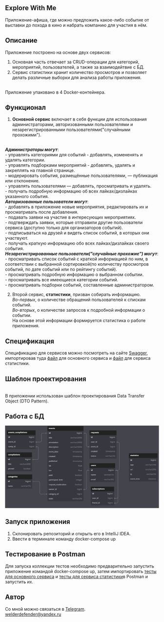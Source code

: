 ## Explore With Me
Приложение-афиша, где можно предложить какое-либо событие от выставки до похода в кино и набрать компанию для участия в нём.

## Описание
Приложение построено на основе двух сервисов:
1. Основная часть отвечает за CRUD-операции для категорий, мероприятий, пользователей, а также за взаимодейтвие с БД.
2. Сервис статистики хранит количество просмотров и позволяет делать различные выборки для анализа работы приложения.

<br>Приложение упаковано в 4 Docker-контейнера.

## Функционал

1. **Основной сервис** включает в себя функции для использования администраторами, авторизованными 
пользователями и незарегистрированными пользователями("случайными прохожими").

<br> *__Администраторы могут__*:
<br>- управлять категориями для событий - добавлять, измененять и удалять категории.
<br>- управлять подборками мероприятий - добавлять, удалять и закреплять на главной странице.
<br>- модерировать события, размещённые пользователями, — публикация или отклонение.
<br>- управлять пользователями — добавлять, просматривать и удалять.
<br>- получать подробную информацию об всех лайках/дизлайках указанного события.
<br> **_Авторизованные пользователи могут_**:
<br>- добавлять в приложение новые мероприятия, редактировать их и просматривать после добавления.
<br>- подавать заявки на участие в интересующих мероприятиях.
<br>- подтверждать заявки, которые отправили другие пользователи сервиса (доступно только для 
организаторов событий).
<br>- подписываться на друзей и видеть список событий, в которых они участвуют.
<br>- получать краткую информацию обо всех лайках/дизлайках своего события.
<br> **_Незарегистрированные пользователи("случайные прохожие") могут_**:
<br>- просматривать список событий с краткой информацией по ним, в соответствии с выбранной 
сортировкой(по количеству просмотров событий, по дате событий или по рейтингу событий).
<br>- просматривать подробную информацию о выбранном событии.
<br>- просматривать все имеющиеся категории событий.
<br>- просматривать подборки событий, составленные администратором.


2. Второй сервис, **статистики**, призван собирать информацию. 
<br> _Во-первых_, о количестве обращений 
пользователей к спискам событий.
<br> _Во-вторых_, о количестве запросов к подробной информации 
о событии. 
<br> На основе этой информации формируется статистика о работе приложения.

## Спецификация

Спецификацию для сервисов можно посмотреть на сайте [Swagger](https://editor-next.swagger.io/), 
импортировав туда [файл](https://github.com/welderdefender/explore-with-me/blob/main/postman-and-api-specs/ewm-main-service-api.json) для основного сервиса 
и [файл](https://github.com/welderdefender/explore-with-me/blob/main/postman-and-api-specs/ewm-stats-service-api.json) для сервиса статистики.

## Шаблон проектирования

<br> В приложении использован шаблон проектирования Data Transfer Object (DTO Pattern).

## Работа с БД
![This is an image](er-diagram.png)

## Запуск приложения
1. Склонировать репозиторий и открыть его в IntelliJ IDEA.
2. Ввести в терминале команду docker-compose up

## Тестирование в Postman
Для запуска коллекции тестов необходимо предварительно запустить приложение командой docker-compose up, затем импортировать [тесты для основного сервиса](https://github.com/welderdefender/explore-with-me/blob/main/postman-and-api-specs/ewm-main-service.json) и [тесты для сервиса статистики](https://github.com/welderdefender/explore-with-me/blob/main/postman-and-api-specs/ewm-stat-service.json)в Postman и запустить их.

## Автор
Со мной можно связаться в [Telegram](https://t.me/welderdefender).
<br>welderdefender@yandex.ru
